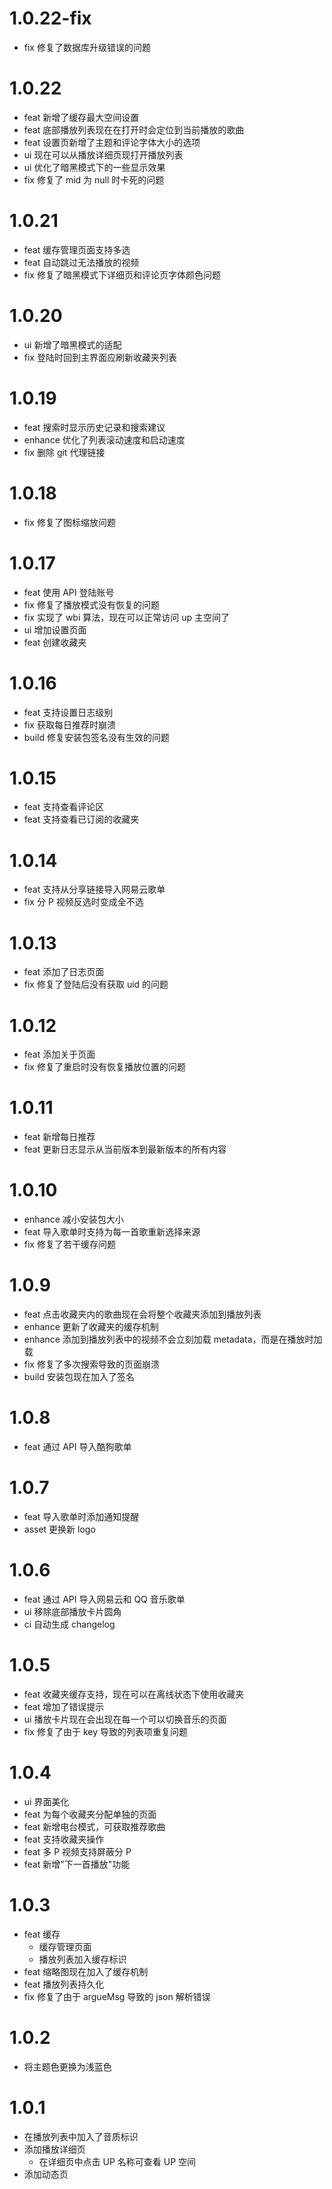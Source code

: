 # 1.0.22-fix
- fix 修复了数据库升级错误的问题

# 1.0.22
- feat 新增了缓存最大空间设置
- feat 底部播放列表现在在打开时会定位到当前播放的歌曲
- feat 设置页新增了主题和评论字体大小的选项
- ui 现在可以从播放详细页现打开播放列表
- ui 优化了暗黑模式下的一些显示效果
- fix 修复了 mid 为 null 时卡死的问题

# 1.0.21
- feat 缓存管理页面支持多选
- feat 自动跳过无法播放的视频
- fix 修复了暗黑模式下详细页和评论页字体颜色问题

# 1.0.20
- ui 新增了暗黑模式的适配
- fix 登陆时回到主界面应刷新收藏夹列表

# 1.0.19
- feat 搜索时显示历史记录和搜索建议
- enhance 优化了列表滚动速度和启动速度
- fix 删除 git 代理链接

# 1.0.18
- fix 修复了图标缩放问题

# 1.0.17
- feat 使用 API 登陆账号
- fix 修复了播放模式没有恢复的问题
- fix 实现了 wbi 算法，现在可以正常访问 up 主空间了
- ui 增加设置页面
- feat 创建收藏夹

# 1.0.16
- feat 支持设置日志级别
- fix 获取每日推荐时崩溃
- build 修复安装包签名没有生效的问题

# 1.0.15
- feat 支持查看评论区
- feat 支持查看已订阅的收藏夹

# 1.0.14
- feat 支持从分享链接导入网易云歌单
- fix 分 P 视频反选时变成全不选

# 1.0.13
- feat 添加了日志页面
- fix 修复了登陆后没有获取 uid 的问题

# 1.0.12
- feat 添加关于页面
- fix 修复了重启时没有恢复播放位置的问题

# 1.0.11
- feat 新增每日推荐
- feat 更新日志显示从当前版本到最新版本的所有内容

# 1.0.10
- enhance 减小安装包大小
- feat 导入歌单时支持为每一首歌重新选择来源
- fix 修复了若干缓存问题

# 1.0.9
- feat 点击收藏夹内的歌曲现在会将整个收藏夹添加到播放列表
- enhance 更新了收藏夹的缓存机制
- enhance 添加到播放列表中的视频不会立刻加载 metadata，而是在播放时加载
- fix 修复了多次搜索导致的页面崩溃
- build 安装包现在加入了签名

# 1.0.8
- feat 通过 API 导入酷狗歌单

# 1.0.7
- feat 导入歌单时添加通知提醒
- asset 更换新 logo

# 1.0.6
- feat 通过 API 导入网易云和 QQ 音乐歌单
- ui 移除底部播放卡片圆角
- ci 自动生成 changelog

# 1.0.5
- feat 收藏夹缓存支持，现在可以在离线状态下使用收藏夹
- feat 增加了错误提示
- ui 播放卡片现在会出现在每一个可以切换音乐的页面
- fix 修复了由于 key 导致的列表项重复问题

# 1.0.4
- ui 界面美化
- feat 为每个收藏夹分配单独的页面
- feat 新增电台模式，可获取推荐歌曲
- feat 支持收藏夹操作
- feat 多 P 视频支持屏蔽分 P
- feat 新增"下一首播放"功能

# 1.0.3
- feat 缓存
  - 缓存管理页面
  - 播放列表加入缓存标识
- feat 缩略图现在加入了缓存机制
- feat 播放列表持久化
- fix 修复了由于 argueMsg 导致的 json 解析错误

# 1.0.2
- 将主题色更换为浅蓝色

# 1.0.1
- 在播放列表中加入了音质标识
- 添加播放详细页
  - 在详细页中点击 UP 名称可查看 UP 空间
- 添加动态页